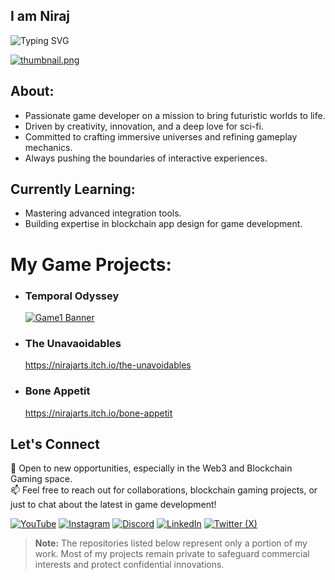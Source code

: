 ## I am Niraj

<img src="https://readme-typing-svg.herokuapp.com?font=Fira+Code&pause=1000&color=F7F7F7&width=435&lines=//%20Artist,%20Indie%20and%20Web3%20Game%20Dev&loop=true" alt="Typing SVG" />

[![thumbnail.png](https://i.postimg.cc/t4zWHK5B/thumbnail.png)](https://www.youtube.com/NirajArts)

## About:
- Passionate game developer on a mission to bring futuristic worlds to life.
- Driven by creativity, innovation, and a deep love for sci-fi.
- Committed to crafting immersive universes and refining gameplay mechanics.
- Always pushing the boundaries of interactive experiences.

## Currently Learning:
- Mastering advanced integration tools.
- Building expertise in blockchain app design for game development.

<!-- 
## My GitHub Stats:
![GitHub Stats](https://github-readme-stats.vercel.app/api?username=NirajArts&show_icons=true&theme=radical)
-->

# My Game Projects:
- ### **Temporal Odyssey**  
  [![Game1 Banner](https://img.itch.zone/aW1nLzE4NDgzMzk1LmpwZw==/original/KyzzhI.jpg)](https://nirajarts.itch.io/temporal-odyssey)

- ### **The Unavaoidables**  
  https://nirajarts.itch.io/the-unavoidables

- ### **Bone Appetit**
    https://nirajarts.itch.io/bone-appetit


## Let's Connect
🌟 Open to new opportunities, especially in the Web3 and Blockchain Gaming space.  
📫 Feel free to reach out for collaborations, blockchain gaming projects, or just to chat about the latest in game development!

[![YouTube](https://img.shields.io/badge/YouTube-E4405F?style=for-the-badge&logo=youtube&logoColor=white)](https://www.youtube.com/NirajArts) 
[![Instagram](https://img.shields.io/badge/Instagram-E4405F?style=for-the-badge&logo=instagram&logoColor=white)](https://www.instagram.com/NirajArts) 
[![Discord](https://img.shields.io/badge/Discord-7289DA?style=for-the-badge&logo=discord&logoColor=white)](https://discord.com/NirajArts) 
[![LinkedIn](https://img.shields.io/badge/LinkedIn-0A66C2?style=for-the-badge&logo=linkedin&logoColor=white)](https://in.linkedin.com/in/nirajarts)
[![Twitter (X)](https://img.shields.io/badge/X-7289DA?style=for-the-badge&logo=x&logoColor=white)](https://x.com/niraj_arts)

> **Note:** The repositories listed below represent only a portion of my work. Most of my projects remain private to safeguard commercial interests and protect confidential innovations.
